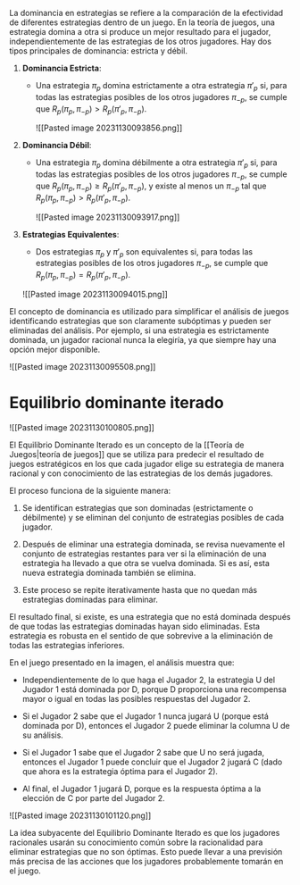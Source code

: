La dominancia en estrategias se refiere a la comparación de la efectividad de diferentes estrategias dentro de un juego. En la teoría de juegos, una estrategia domina a otra si produce un mejor resultado para el jugador, independientemente de las estrategias de los otros jugadores. Hay dos tipos principales de dominancia: estricta y débil.

1. **Dominancia Estricta**:
    - Una estrategia $\pi_p$ domina estrictamente a otra estrategia $\pi'_p$ si, para todas las estrategias posibles de los otros jugadores $\pi_{-p}$, se cumple que $R_p(\pi_p, \pi_{-p}) > R_p(\pi'_p, \pi_{-p})$.
      
      ![[Pasted image 20231130093856.png]]
      
2. **Dominancia Débil**:
    - Una estrategia $\pi_p$ domina débilmente a otra estrategia $\pi'_p$ si, para todas las estrategias posibles de los otros jugadores $\pi_{-p}$, se cumple que $R_p(\pi_p, \pi_{-p}) \geq R_p(\pi'_p, \pi_{-p})$, y existe al menos un $\pi_{-p}$ tal que $R_p(\pi_p, \pi_{-p}) > R_p(\pi'_p, \pi_{-p})$.
      
      ![[Pasted image 20231130093917.png]]
      
3. **Estrategias Equivalentes**:
    - Dos estrategias $\pi_p$ y $\pi'_p$ son equivalentes si, para todas las estrategias posibles de los otros jugadores $\pi_{-p}$, se cumple que $R_p(\pi_p, \pi_{-p}) = R_p(\pi'_p, \pi_{-p})$.
      
    ![[Pasted image 20231130094015.png]]


El concepto de dominancia es utilizado para simplificar el análisis de juegos identificando estrategias que son claramente subóptimas y pueden ser eliminadas del análisis. Por ejemplo, si una estrategia es estrictamente dominada, un jugador racional nunca la elegiría, ya que siempre hay una opción mejor disponible.

![[Pasted image 20231130095508.png]]

# Equilibrio dominante iterado

![[Pasted image 20231130100805.png]]

El Equilibrio Dominante Iterado es un concepto de la [[Teoría de Juegos|teoría de juegos]] que se utiliza para predecir el resultado de juegos estratégicos en los que cada jugador elige su estrategia de manera racional y con conocimiento de las estrategias de los demás jugadores.

El proceso funciona de la siguiente manera:

1. Se identifican estrategias que son dominadas (estrictamente o débilmente) y se eliminan del conjunto de estrategias posibles de cada jugador.
    
2. Después de eliminar una estrategia dominada, se revisa nuevamente el conjunto de estrategias restantes para ver si la eliminación de una estrategia ha llevado a que otra se vuelva dominada. Si es así, esta nueva estrategia dominada también se elimina.
    
3. Este proceso se repite iterativamente hasta que no quedan más estrategias dominadas para eliminar.


El resultado final, si existe, es una estrategia que no está dominada después de que todas las estrategias dominadas hayan sido eliminadas. Esta estrategia es robusta en el sentido de que sobrevive a la eliminación de todas las estrategias inferiores.

En el juego presentado en la imagen, el análisis muestra que:

- Independientemente de lo que haga el Jugador 2, la estrategia U del Jugador 1 está dominada por D, porque D proporciona una recompensa mayor o igual en todas las posibles respuestas del Jugador 2.
    
- Si el Jugador 2 sabe que el Jugador 1 nunca jugará U (porque está dominada por D), entonces el Jugador 2 puede eliminar la columna U de su análisis.
    
- Si el Jugador 1 sabe que el Jugador 2 sabe que U no será jugada, entonces el Jugador 1 puede concluir que el Jugador 2 jugará C (dado que ahora es la estrategia óptima para el Jugador 2).
    
- Al final, el Jugador 1 jugará D, porque es la respuesta óptima a la elección de C por parte del Jugador 2.

![[Pasted image 20231130101120.png]]

La idea subyacente del Equilibrio Dominante Iterado es que los jugadores racionales usarán su conocimiento común sobre la racionalidad para eliminar estrategias que no son óptimas. Esto puede llevar a una previsión más precisa de las acciones que los jugadores probablemente tomarán en el juego.